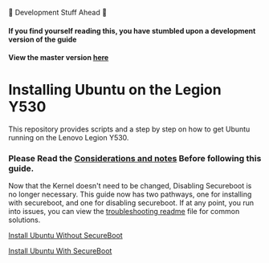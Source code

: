 :no_entry_sign: Development Stuff Ahead :no_entry_sign:
#### If you find yourself reading this, you have stumbled upon a development version of the guide
#### View the master version [here](https://github.com/kfechter/LegionY530Ubuntu)

# Installing Ubuntu on the Legion Y530

This repository provides scripts and a step by step on how to get Ubuntu running on the Lenovo Legion Y530.

### Please Read the [Considerations and notes](Sections/Considerations.md) Before following this guide.

Now that the Kernel doesn't need to be changed, Disabling Secureboot is no longer necessary. This guide now has two pathways, one for installing with secureboot, and one for disabling secureboot. If at any point, you run into issues, you can view the [troubleshooting readme](Sections/Troubleshooting.md) file for common solutions. 

[Install Ubuntu Without SecureBoot](Sections/SecureBootOff.md)

[Install Ubuntu With SecureBoot](Sections/SecureBootOn.md)
